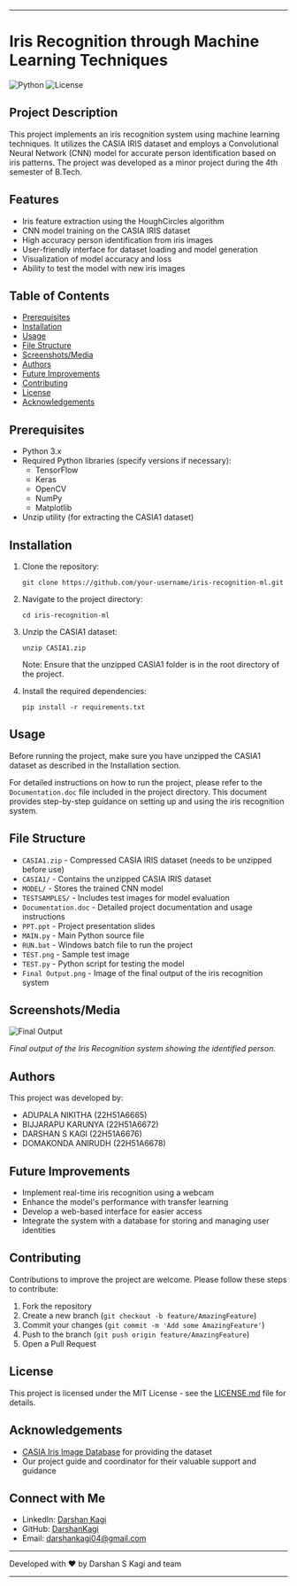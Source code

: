 
---

# Iris Recognition through Machine Learning Techniques

![Python](https://img.shields.io/badge/Python-3.x-blue.svg)
![License](https://img.shields.io/badge/License-MIT-green.svg)

## Project Description

This project implements an iris recognition system using machine learning techniques. It utilizes the CASIA IRIS dataset and employs a Convolutional Neural Network (CNN) model for accurate person identification based on iris patterns. The project was developed as a minor project during the 4th semester of B.Tech.

## Features

- Iris feature extraction using the HoughCircles algorithm
- CNN model training on the CASIA IRIS dataset
- High accuracy person identification from iris images
- User-friendly interface for dataset loading and model generation
- Visualization of model accuracy and loss
- Ability to test the model with new iris images

## Table of Contents

- [Prerequisites](#prerequisites)
- [Installation](#installation)
- [Usage](#usage)
- [File Structure](#file-structure)
- [Screenshots/Media](#screenshotsmedia)
- [Authors](#authors)
- [Future Improvements](#future-improvements)
- [Contributing](#contributing)
- [License](#license)
- [Acknowledgements](#acknowledgements)

## Prerequisites

- Python 3.x
- Required Python libraries (specify versions if necessary):
  - TensorFlow
  - Keras
  - OpenCV
  - NumPy
  - Matplotlib
- Unzip utility (for extracting the CASIA1 dataset)

## Installation

1. Clone the repository:
   ```
   git clone https://github.com/your-username/iris-recognition-ml.git
   ```
2. Navigate to the project directory:
   ```
   cd iris-recognition-ml
   ```
3. Unzip the CASIA1 dataset:
   ```
   unzip CASIA1.zip
   ```
   Note: Ensure that the unzipped CASIA1 folder is in the root directory of the project.

4. Install the required dependencies:
   ```
   pip install -r requirements.txt
   ```

## Usage

Before running the project, make sure you have unzipped the CASIA1 dataset as described in the Installation section.

For detailed instructions on how to run the project, please refer to the `Documentation.doc` file included in the project directory. This document provides step-by-step guidance on setting up and using the iris recognition system.

## File Structure

- `CASIA1.zip` - Compressed CASIA IRIS dataset (needs to be unzipped before use)
- `CASIA1/` - Contains the unzipped CASIA IRIS dataset
- `MODEL/` - Stores the trained CNN model
- `TESTSAMPLES/` - Includes test images for model evaluation
- `Documentation.doc` - Detailed project documentation and usage instructions
- `PPT.ppt` - Project presentation slides
- `MAIN.py` - Main Python source file
- `RUN.bat` - Windows batch file to run the project
- `TEST.png` - Sample test image
- `TEST.py` - Python script for testing the model
- `Final Output.png` - Image of the final output of the iris recognition system

## Screenshots/Media

![Final Output](https://github.com/user-attachments/assets/6b29f199-bdc5-4dda-a593-c426e8923811)

*Final output of the Iris Recognition system showing the identified person.*

## Authors

This project was developed by:
- ADUPALA NIKITHA (22H51A6665)
- BIJJARAPU KARUNYA (22H51A6672)
- DARSHAN S KAGI (22H51A6676)
- DOMAKONDA ANIRUDH (22H51A6678)

## Future Improvements

- Implement real-time iris recognition using a webcam
- Enhance the model's performance with transfer learning
- Develop a web-based interface for easier access
- Integrate the system with a database for storing and managing user identities

## Contributing

Contributions to improve the project are welcome. Please follow these steps to contribute:

1. Fork the repository
2. Create a new branch (`git checkout -b feature/AmazingFeature`)
3. Commit your changes (`git commit -m 'Add some AmazingFeature'`)
4. Push to the branch (`git push origin feature/AmazingFeature`)
5. Open a Pull Request

## License

This project is licensed under the MIT License - see the [LICENSE.md](LICENSE.md) file for details.

## Acknowledgements

- [CASIA Iris Image Database](http://biometrics.idealtest.org/) for providing the dataset
- Our project guide and coordinator for their valuable support and guidance

## Connect with Me

- LinkedIn: [Darshan Kagi](https://www.linkedin.com/in/darshan-kagi-938836255)
- GitHub: [DarshanKagi](https://github.com/DarshanKagi)
- Email: darshankagi04@gmail.com

---

Developed with ❤️ by Darshan S Kagi and team

---
